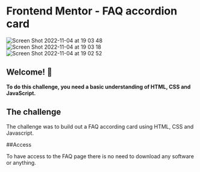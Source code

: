 # Frontend Mentor - FAQ accordion card
![Screen Shot 2022-11-04 at 19 03 48](https://user-images.githubusercontent.com/115854249/200081998-84a7865b-1375-44e5-948d-859f1e5b0650.png)
![Screen Shot 2022-11-04 at 19 03 18](https://user-images.githubusercontent.com/115854249/200082002-ced91652-9773-47f6-a446-f2453f5219b3.png)
![Screen Shot 2022-11-04 at 19 02 52](https://user-images.githubusercontent.com/115854249/200082004-581b7923-dd5b-4bda-8d38-f04d9825e112.png)

## Welcome! 👋

**To do this challenge, you need a basic understanding of HTML, CSS and JavaScript.**

## The challenge

The challenge was to build out a FAQ according card using HTML, CSS and Javascript.

##Access

To have access to the FAQ page there is no need to download any software or anything. 




